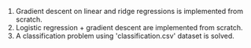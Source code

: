 1. Gradient descent on linear and ridge regressions is implemented from scratch.
2. Logistic regression + gradient descent are implemented from scratch.
3. A classification problem using 'classification.csv' dataset is solved.